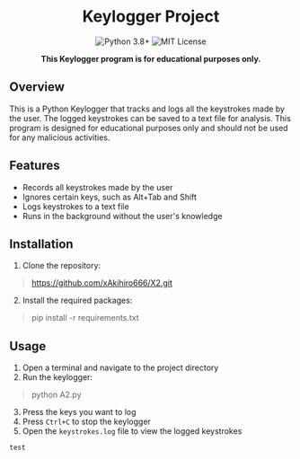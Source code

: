<h1 align="center">Keylogger Project</h1>

<p align="center">
  <img src="https://img.shields.io/badge/Python-3.8%2B-blue.svg" alt="Python 3.8+">
  <img src="https://img.shields.io/badge/License-MIT-yellow.svg" alt="MIT License">
</p>

<p align="center">
  <b>This Keylogger program is for educational purposes only.</b>
</p>

## Overview

This is a Python Keylogger that tracks and logs all the keystrokes made by the user. The logged keystrokes can be saved to a text file for analysis. This program is designed for educational purposes only and should not be used for any malicious activities.

## Features

- Records all keystrokes made by the user
- Ignores certain keys, such as Alt+Tab and Shift
- Logs keystrokes to a text file
- Runs in the background without the user's knowledge

## Installation

1. Clone the repository:
> https://github.com/xAkihiro666/X2.git
2. Install the required packages:
> pip install -r requirements.txt

## Usage

1. Open a terminal and navigate to the project directory
2. Run the keylogger:
> python A2.py
3. Press the keys you want to log
4. Press `Ctrl+C` to stop the keylogger
5. Open the `keystrokes.log` file to view the logged keystrokes

```test```


